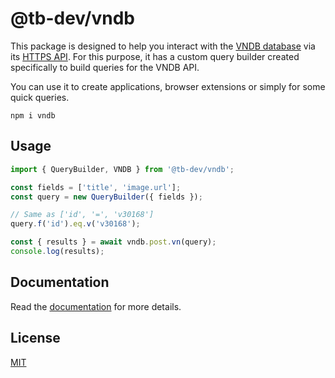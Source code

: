 # @tb-dev/vndb

This package is designed to help you interact with the [VNDB database](https://vndb.org/) via its [HTTPS API](https://api.vndb.org/kana).
For this purpose, it has a custom query builder created specifically to build queries for the VNDB API.

You can use it to create applications, browser extensions or simply for some quick queries.

```
npm i vndb
```

## Usage

```ts
import { QueryBuilder, VNDB } from '@tb-dev/vndb';

const fields = ['title', 'image.url'];
const query = new QueryBuilder({ fields });

// Same as ['id', '=', 'v30168']
query.f('id').eq.v('v30168');

const { results } = await vndb.post.vn(query);
console.log(results);
```

## Documentation

Read the [documentation](https://tb.dev.br/vndb/guide/introduction.html) for more details.

## License

[MIT](https://github.com/ferreira-tb/vndb/blob/main/LICENSE)
